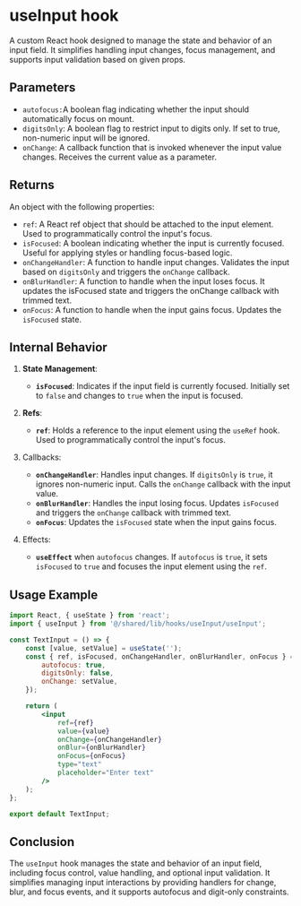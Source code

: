 # useInput hook
A custom React hook designed to manage the state and behavior of an input field. It simplifies handling input changes, focus management, and supports input validation based on given props.

## Parameters
- `autofocus:`A boolean flag indicating whether the input should automatically focus on mount.
- `digitsOnly`: A boolean flag to restrict input to digits only. If set to true, non-numeric input will be ignored.
- `onChange`: A callback function that is invoked whenever the input value changes. Receives the current value as a parameter.

## Returns
An object with the following properties:
- `ref`: A React ref object that should be attached to the input element. Used to programmatically control the input's focus.
- `isFocused`: A boolean indicating whether the input is currently focused. Useful for applying styles or handling focus-based logic.
- `onChangeHandler`: A function to handle input changes. Validates the input based on `digitsOnly` and triggers the `onChange` callback.
- `onBlurHandler`: A function to handle when the input loses focus. It updates the isFocused state and triggers the onChange callback with trimmed text.
- `onFocus`: A function to handle when the input gains focus. Updates the `isFocused` state.

## Internal Behavior
1. **State Management**:
    - **`isFocused`**: Indicates if the input field is currently focused. Initially set to `false` and changes to `true` when the input is focused.

2. **Refs**:
    - **`ref`**: Holds a reference to the input element using the `useRef` hook. Used to programmatically control the input's focus.

3. Callbacks:
    - **`onChangeHandler`**: Handles input changes. If `digitsOnly` is `true`, it ignores non-numeric input. Calls the `onChange` callback with the input value.
    - **`onBlurHandler`**: Handles the input losing focus. Updates `isFocused` and triggers the `onChange` callback with trimmed text.
    - **`onFocus`**: Updates the `isFocused` state when the input gains focus.

4. Effects:
    - **`useEffect`** when `autofocus` changes. If `autofocus` is `true`, it sets `isFocused` to `true` and focuses the input element using the `ref`.

## Usage Example 
```jsx
import React, { useState } from 'react';
import { useInput } from '@/shared/lib/hooks/useInput/useInput';

const TextInput = () => {
    const [value, setValue] = useState('');
    const { ref, isFocused, onChangeHandler, onBlurHandler, onFocus } = useInput({
        autofocus: true,
        digitsOnly: false,
        onChange: setValue,
    });

    return (
        <input
            ref={ref}
            value={value}
            onChange={onChangeHandler}
            onBlur={onBlurHandler}
            onFocus={onFocus}
            type="text"
            placeholder="Enter text"
        />
    );
};

export default TextInput;
```
## Conclusion
The `useInput` hook manages the state and behavior of an input field, including focus control, value handling, and optional input validation. It simplifies managing input interactions by providing handlers for change, blur, and focus events, and it supports autofocus and digit-only constraints.
